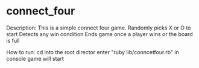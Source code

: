 # connect_four

Description:
  This is a simple connect four game.
  Randomly picks X or O to start
  Detects any win condition
  Ends game once a player wins or the board is full
  
How to run:
 cd into the root director
 enter "ruby lib/conncetfour.rb" in console
 game will start
